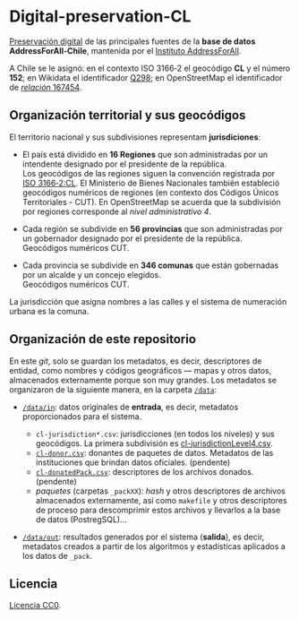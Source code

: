 # Digital-preservation-CL
[Preservación digital](https://en.wikipedia.org/wiki/Digital_preservation) de las principales fuentes de la **base de datos AddressForAll-Chile**, mantenida por el [Instituto AddressForAll](http://addressforall.org/).

A Chile se le asignó: en el contexto ISO&nbsp;3166&#8209;2 el geocódigo **CL** y el número **152**; en Wikidata el identificador [Q298](http://wikidata.org/entity/Q298); en OpenStreetMap el identificador de [*relación* 167454](http://osm.org/relation/167454).

## Organización territorial y sus geocódigos
El territorio nacional y sus subdivisiones representam **jurisdiciones**:

* El país está dividido en **16 Regiones** que son administradas por un intendente designado por el presidente de la república.<br/>Los geocódigos de las regiones siguen la convención registrada por [ISO&nbsp;3166&#8209;2:CL](https://en.wikipedia.org/wiki/ISO_3166-2:CL). El Ministerio de Bienes Nacionales
 también estableció geocódigos numéricos de regiones (en contexto dos Códigos Únicos Territoriales - CUT). En OpenStreetMap se acuerda que la subdivisión por regiones corresponde al *nivel administrativo 4*.

* Cada región se subdivide en **56 provincias** que son administradas por un gobernador designado por el presidente de la república.<br/>Geocódigos numéricos CUT.

* Cada provincia se subdivide en **346 comunas** que están gobernadas por un alcalde y un concejo elegidos. <br/>Geocódigos numéricos CUT.

La jurisdicción que asigna nombres a las calles y el sistema de numeración urbana es la comuna.

## Organización de este repositorio

En este *git*, solo se guardan los metadatos, es decir, descriptores de entidad, como nombres y códigos geográficos &mdash; mapas y otros datos, almacenados externamente porque son muy grandes. Los metadatos se organizaron de la siguiente manera, en la carpeta [`/data`](./data):

* [`/data/in`](./data/in): datos originales de **entrada**, es decir, metadatos proporcionados para el sistema.
   * `cl-jurisdiction*.csv`:  jurisdicciones (en todos los niveles) y sus geocódigos. La primera subdivisión es [cl-jurisdictionLevel4.csv](./data/in/cl-jurisdictionLevel4.csv).
   * [`cl-donor.csv`](./data/in/cl-donor.csv): donantes de paquetes de datos. Metadatos de las instituciones que brindan datos oficiales. (pendente)
   * [`cl-donatedPack.csv`](./data/in/cl-donatedPack.csv): descriptores de los archivos donados. (pendente)
   * *paquetes* (carpetas `_packXX`): *hash*  y otros descriptores de archivos almacenados externamente, así como `makefile` y otros descriptores de proceso para descomprimir estos archivos y llevarlos a la base de datos (PostregSQL)... 

* [`/data/out`](./data/out): resultados generados por el sistema (**salida**), es decir, metadatos creados a partir de los algoritmos y estadísticas aplicados a los datos de `_pack`.

## Licencia
[Licencia CC0](https://creativecommons.org/publicdomain/zero/1.0/deed.es).
